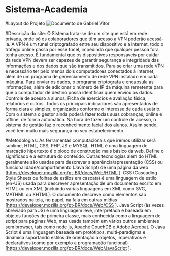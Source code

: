 # Sistema-Academia

#Layout do Projeto 
![Documento de Gabriel Vitor](https://user-images.githubusercontent.com/86378489/138200543-385aa3f0-71e2-4c21-8faf-bde7971af7f0.png)

#Descrição do site:
O Sistema trata-se de um site que está em rede privada, onde só os colaboradores que têm acesso a VPN poderão acessá-la.
A VPN é um túnel criptografado entre seu dispositivo e a internet, todo o tráfego online passa por esse túnel, impedindo que qualquer pessoa fora tenha acesso.
É fundamental que os dispositivos responsáveis por cuidar da rede VPN devem ser capazes de garantir segurança e integridade das informações e dos dados que são transmitidos.
Para se criar uma rede VPN é necessário ter pelo menos dois computadores conectados à internet, além de um programa de gerenciamento de rede VPN instalado em cada máquina. Para enviar os dados, o programa criptografa e encapsula as informações, além de adicionar o número de IP da máquina remetente para que o computador de destino possa identificar quem enviou os dados.
Controle de acesso a alunos; Ficha de exercícios e avaliação física; relatórios e outros. Todos os principais indicadores são apresentados de forma clara e simples, organizados conforme o interesse de cada usuário. Com o sistema o gestor ainda poderá fazer todas suas cobranças, online e offline, de forma automática. Na hora de fazer um controle de acesso, o sistema de gestão faz o reconhecimento facial dos alunos. Assim sendo, você tem muito mais segurança no seu estabelecimento.

#Metodologias:
As ferramentas computacionais que iremos utilizar será sublime, HTML, CSS, PHP, JS e MYSQL.
 HTML é uma linguagem de marcação hipertexto é o bloco de construção mais básico da web. Define o significado e a estrutura do conteúdo. Outras tecnologias além do HTML geralmente são usadas para descrever a aparência/apresentação (CSS) ou funcionalidade/comportamento (Java Script) de uma página da web [https://developer.mozilla.org/pt-BR/docs/Web/HTML
 ].
CSS (Cascading Style Sheets ou folhas de estilos em cascata) é uma linguagem de estilo (en-US) usada para descrever apresentação de um documento escrito em HTML ou em XML (incluindo várias linguagens em XML como SVG, MATHML ou XHTML). O documento descreve como elementos são mostrados na tela, no papel, na fala em outras mídias [https://developer.mozilla.org/pt-BR/docs/Web/CSS
 ].
Java Script (às vezes abreviado para JS) é uma linguagem leve, interpretada e baseada em objetos funções de primeira classe, mais conhecida como a linguagem de script para páginas Web, mas usada também em vários outros ambientes sem browser, tais como node js, Apache CouchDB e Adobe Acrobat. O Java Script é uma linguagem baseada em protótipos, multi-paradigma e dinâmica suportando estilos de orientação a objetos, imperativos e declarativos (como por exemplo a programação funcional) [https://developer.mozilla.org/pt-BR/docs/Web/JavaScript
 ].

